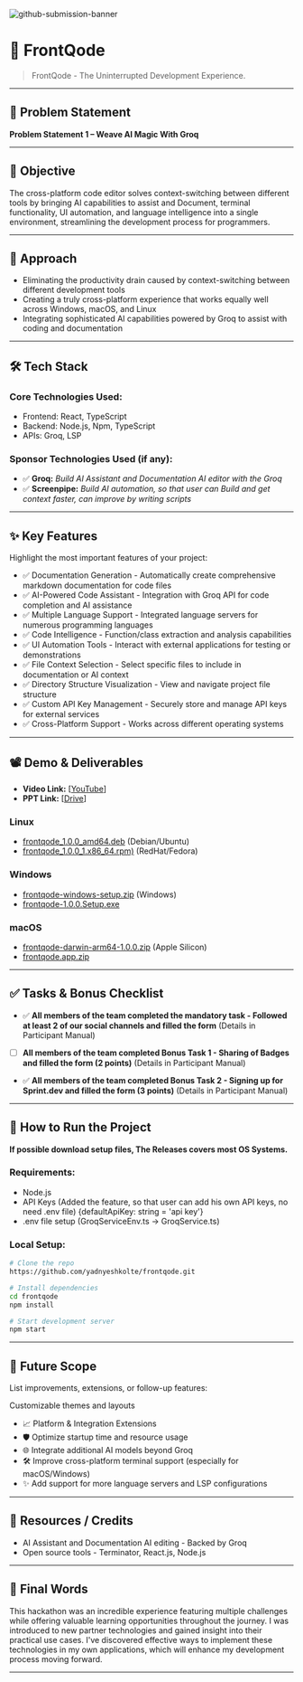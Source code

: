 ![github-submission-banner](https://github.com/user-attachments/assets/a1493b84-e4e2-456e-a791-ce35ee2bcf2f)

# 🚀 FrontQode

> FrontQode - The Uninterrupted Development Experience.

---

## 📌 Problem Statement

**Problem Statement 1 – Weave AI Magic With Groq**

---

## 🎯 Objective

The cross-platform code editor solves context-switching between different tools by bringing AI capabilities to assist and Document, terminal functionality, UI automation, and language intelligence into a single environment, streamlining the development process for programmers.

---

## 🧠 Approach

- Eliminating the productivity drain caused by context-switching between different development tools
- Creating a truly cross-platform experience that works equally well across Windows, macOS, and Linux
- Integrating sophisticated AI capabilities powered by Groq to assist with coding and documentation

---

## 🛠️ Tech Stack

### Core Technologies Used:
- Frontend: React, TypeScript
- Backend: Node.js, Npm, TypeScript
- APIs: Groq, LSP

### Sponsor Technologies Used (if any):
- ✅ **Groq:** _Build AI Assistant and Documentation AI editor with the Groq_  
- ✅ **Screenpipe:** _Build AI automation, so that user can Build and get context faster, can improve by writing scripts_  
---

## ✨ Key Features

Highlight the most important features of your project:

- ✅ Documentation Generation - Automatically create comprehensive markdown documentation for code files
- ✅ AI-Powered Code Assistant - Integration with Groq API for code completion and AI assistance
- ✅ Multiple Language Support - Integrated language servers for numerous programming languages
- ✅ Code Intelligence - Function/class extraction and analysis capabilities
- ✅ UI Automation Tools - Interact with external applications for testing or demonstrations
- ✅ File Context Selection - Select specific files to include in documentation or AI context
- ✅ Directory Structure Visualization - View and navigate project file structure
- ✅ Custom API Key Management - Securely store and manage API keys for external services
- ✅ Cross-Platform Support - Works across different operating systems

---

## 📽️ Demo & Deliverables

- **Video Link:** [[YouTube](https://youtu.be/9m9UTx8AkoI)]  
- **PPT Link:** [[Drive](https://drive.google.com/drive/folders/1HbAYjnjr9zyRwAzjJutD-mmLc8MOa0VZ)]  

### Linux
- [frontqode_1.0.0_amd64.deb](https://github.com/yadnyeshkolte/frontqode/releases/download/v1.0.0/frontqode_1.0.0_amd64.deb) (Debian/Ubuntu)
- [frontqode_1.0.0_1.x86_64.rpm)](https://github.com/yadnyeshkolte/frontqode/releases/download/v1.0.0/frontqode-1.0.0-1.x86_64.rpm) (RedHat/Fedora)


### Windows
- [frontqode-windows-setup.zip](https://github.com/yadnyeshkolte/frontqode/releases/download/v1.0.0/frontqode-1.0.0-full-setup.zip) (Windows)
- [frontqode-1.0.0.Setup.exe](https://github.com/yadnyeshkolte/frontqode/releases/download/v1.0.0/frontqode-1.0.0.Setup.exe)

### macOS
- [frontqode-darwin-arm64-1.0.0.zip](https://github.com/yadnyeshkolte/frontqode/releases/download/v1.0.0/frontqode-darwin-arm64-1.0.0.zip) (Apple Silicon)
- [frontqode.app.zip](https://github.com/yadnyeshkolte/frontqode/releases/download/v1.0.0/frontqode.app.zip)

---

## ✅ Tasks & Bonus Checklist

- ✅ **All members of the team completed the mandatory task - Followed at least 2 of our social channels and filled the form** (Details in Participant Manual)  
-  [ ] **All members of the team completed Bonus Task 1 - Sharing of Badges and filled the form (2 points)**  (Details in Participant Manual)
- ✅ **All members of the team completed Bonus Task 2 - Signing up for Sprint.dev and filled the form (3 points)**  (Details in Participant Manual)

---

## 🧪 How to Run the Project

**If possible download setup files, The Releases covers most OS Systems.**

### Requirements:
- Node.js
- API Keys (Added the feature, so that user can add his own API keys, no need .env file) {defaultApiKey: string = 'api key'}
- .env file setup (GroqServiceEnv.ts -> GroqService.ts)

### Local Setup:
```bash
# Clone the repo
https://github.com/yadnyeshkolte/frontqode.git

# Install dependencies
cd frontqode
npm install

# Start development server
npm start
```
---

## 🧬 Future Scope

List improvements, extensions, or follow-up features:

Customizable themes and layouts
- 📈 Platform & Integration Extensions  
- 🛡️ Optimize startup time and resource usage  
- 🌐 Integrate additional AI models beyond Groq  
- 🛠️ Improve cross-platform terminal support (especially for macOS/Windows)
- ✨ Add support for more language servers and LSP configurations
---

## 📎 Resources / Credits

- AI Assistant and Documentation AI editing - Backed by Groq  
- Open source tools - Terminator, React.js, Node.js

---

## 🏁 Final Words

This hackathon was an incredible experience featuring multiple challenges while offering valuable learning opportunities throughout the journey. I was introduced to new partner technologies and gained insight into their practical use cases. I've discovered effective ways to implement these technologies in my own applications, which will enhance my development process moving forward.

---
